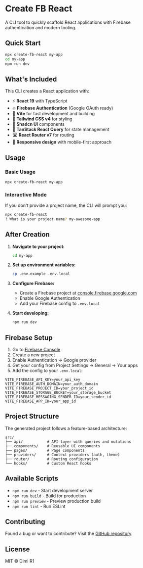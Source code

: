 # Create FB React

A CLI tool to quickly scaffold React applications with Firebase authentication and modern tooling.

## Quick Start

```bash
npx create-fb-react my-app
cd my-app
npm run dev
```

## What's Included

This CLI creates a React application with:

- ⚡ **React 19** with TypeScript
- 🔥 **Firebase Authentication** (Google OAuth ready)
- 🚀 **Vite** for fast development and building
- 🎨 **Tailwind CSS v4** for styling
- 🧩 **Shadcn UI** components
- 📡 **TanStack React Query** for state management
- 🛣️ **React Router v7** for routing
- 📱 **Responsive design** with mobile-first approach

## Usage

### Basic Usage

```bash
npx create-fb-react my-app
```

### Interactive Mode

If you don't provide a project name, the CLI will prompt you:

```bash
npx create-fb-react
? What is your project name? my-awesome-app
```

## After Creation

1. **Navigate to your project:**

   ```bash
   cd my-app
   ```

2. **Set up environment variables:**

   ```bash
   cp .env.example .env.local
   ```

3. **Configure Firebase:**

   - Create a Firebase project at [console.firebase.google.com](https://console.firebase.google.com)
   - Enable Google Authentication
   - Add your Firebase config to `.env.local`

4. **Start developing:**
   ```bash
   npm run dev
   ```

## Firebase Setup

1. Go to [Firebase Console](https://console.firebase.google.com)
2. Create a new project
3. Enable Authentication → Google provider
4. Get your config from Project Settings → General → Your apps
5. Add the config to your `.env.local`:

```env
VITE_FIREBASE_API_KEY=your_api_key
VITE_FIREBASE_AUTH_DOMAIN=your_auth_domain
VITE_FIREBASE_PROJECT_ID=your_project_id
VITE_FIREBASE_STORAGE_BUCKET=your_storage_bucket
VITE_FIREBASE_MESSAGING_SENDER_ID=your_sender_id
VITE_FIREBASE_APP_ID=your_app_id
```

## Project Structure

The generated project follows a feature-based architecture:

```
src/
├── api/           # API layer with queries and mutations
├── components/    # Reusable UI components
├── pages/         # Page components
├── providers/     # Context providers (auth, theme)
├── router/        # Routing configuration
└── hooks/         # Custom React hooks
```

## Available Scripts

- `npm run dev` - Start development server
- `npm run build` - Build for production
- `npm run preview` - Preview production build
- `npm run lint` - Run ESLint

## Contributing

Found a bug or want to contribute? Visit the [GitHub repository](https://github.com/dimi-r1/create-fb-react).

## License

MIT © Dimi R1
